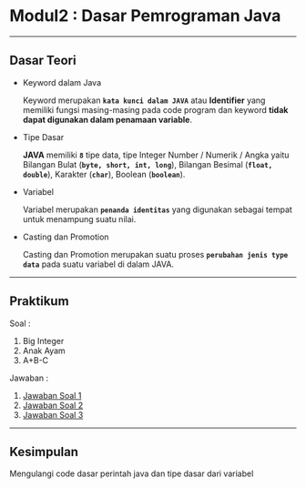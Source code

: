 # Modul2 : Dasar Pemrograman Java

<hr>

## Dasar Teori
* Keyword dalam Java

  Keyword merupakan **`kata kunci dalam JAVA`** atau **Identifier** yang memiliki fungsi masing-masing pada code program dan keyword **tidak dapat digunakan dalam penamaan variable**. 
  
  
* Tipe Dasar

  **JAVA** memiliki **`8`** tipe data, tipe Integer Number / Numerik / Angka yaitu Bilangan Bulat (**`byte, short, int, long`**), Bilangan Besimal (**`float, double`**), Karakter (**`char`**), Boolean (**`boolean`**).
  
  
* Variabel

  Variabel merupakan **`penanda identitas`** yang digunakan sebagai tempat untuk menampung suatu nilai.
  
  
* Casting dan Promotion

  Casting dan Promotion merupakan suatu proses **`perubahan jenis type data`** pada suatu variabel di dalam JAVA.
  

<hr>

## Praktikum
Soal : 
1. Big Integer
2. Anak Ayam
3. A+B-C

Jawaban :
1. [Jawaban Soal 1]()
2. [Jawaban Soal 2]()
3. [Jawaban Soal 3]()

<hr>

## Kesimpulan
Mengulangi code dasar perintah java dan tipe dasar dari variabel
